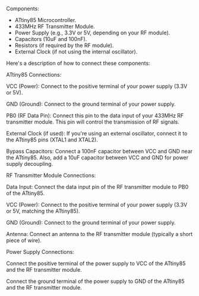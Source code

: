 Components:
- ATtiny85 Microcontroller.
- 433MHz RF Transmitter Module.
- Power Supply (e.g., 3.3V or 5V, depending on your RF module).
- Capacitors (10uF and 100nF).
- Resistors (if required by the RF module).
- External Clock (if not using the internal oscillator).

Here's a description of how to connect these components:

ATtiny85 Connections:

VCC (Power): Connect to the positive terminal of your power supply (3.3V or 5V).

GND (Ground): Connect to the ground terminal of your power supply.

PB0 (RF Data Pin): Connect this pin to the data input of your 433MHz RF transmitter module. This pin will control the transmission of RF signals.

External Clock (if used): If you're using an external oscillator, connect it to the ATtiny85 pins (XTAL1 and XTAL2).

Bypass Capacitors: Connect a 100nF capacitor between VCC and GND near the ATtiny85. Also, add a 10uF capacitor between VCC and GND for power supply decoupling.


RF Transmitter Module Connections:

Data Input: Connect the data input pin of the RF transmitter module to PB0 of the ATtiny85.

VCC (Power): Connect to the positive terminal of your power supply (3.3V or 5V, matching the ATtiny85).

GND (Ground): Connect to the ground terminal of your power supply.

Antenna: Connect an antenna to the RF transmitter module (typically a short piece of wire).


Power Supply Connections:

Connect the positive terminal of the power supply to VCC of the ATtiny85 and the RF transmitter module.

Connect the ground terminal of the power supply to GND of the ATtiny85 and the RF transmitter module.
